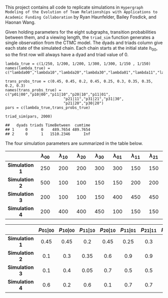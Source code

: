 This project contains all code to replicate simulations in
`Hypergraph Modeling of the Evolution of Team Relationships with Applications to Academic Funding Collaboration`
by Ryan Haunfelder, Bailey Fosdick, and Haonan Wang.

Given holding parameters for the eight subgraphs, transition
probabilities between them, and a viewing length, the `triad_sim`
function generates a single observation from the CTMC model. The dyads
and triads column give each state of the simulated chain. Each chain
starts at the initial state *h*<sub>00</sub>, so the first row will
always have a dyad and triad value of 0.

    lambda_true = c(1/250, 1/200, 1/200, 1/300, 1/300, 1/150 , 1/150)
    names(lambda_true) = c("lambda00","lambda10","lambda20","lambda30","lambda01","lambda11","lambda21")

    trans_probs_true = c(0.45, 0.45, 0.2, 0.45, 0.25, 0.3, 0.35, 0.35, 0.2, 0.3)
    names(trans_probs_true) = c("p01|00","p10|00","p11|10","p20|10","p11|01",
                              "p21|11","p31|21","p31|30",
                              "p21|20","p30|20")
    pars = c(lambda_true,trans_probs_true)

    triad_sim(pars, 2000)

    ##   dyads triads TimeBetween  cumtime
    ## 1     0      0    489.7654 489.7654
    ## 2     0      1   1510.2346      Inf

The four simulation parameters are summarized in the table below.

<table>
<colgroup>
<col width="13%" />
<col width="12%" />
<col width="12%" />
<col width="12%" />
<col width="12%" />
<col width="12%" />
<col width="12%" />
<col width="12%" />
</colgroup>
<thead>
<tr class="header">
<th align="center"> </th>
<th align="center"><span class="math inline"><em>λ</em><sub>00</sub></span></th>
<th align="center"><span class="math inline"><em>λ</em><sub>10</sub></span></th>
<th align="center"><span class="math inline"><em>λ</em><sub>20</sub></span></th>
<th align="center"><span class="math inline"><em>λ</em><sub>30</sub></span></th>
<th align="center"><span class="math inline"><em>λ</em><sub>01</sub></span></th>
<th align="center"><span class="math inline"><em>λ</em><sub>11</sub></span></th>
<th align="center"><span class="math inline"><em>λ</em><sub>21</sub></span></th>
</tr>
</thead>
<tbody>
<tr class="odd">
<td align="center"><strong>Simulation 1</strong></td>
<td align="center">250</td>
<td align="center">200</td>
<td align="center">200</td>
<td align="center">300</td>
<td align="center">300</td>
<td align="center">150</td>
<td align="center">150</td>
</tr>
<tr class="even">
<td align="center"><strong>Simulation 2</strong></td>
<td align="center">500</td>
<td align="center">100</td>
<td align="center">100</td>
<td align="center">150</td>
<td align="center">150</td>
<td align="center">200</td>
<td align="center">200</td>
</tr>
<tr class="odd">
<td align="center"><strong>Simulation 3</strong></td>
<td align="center">200</td>
<td align="center">100</td>
<td align="center">100</td>
<td align="center">150</td>
<td align="center">400</td>
<td align="center">450</td>
<td align="center">450</td>
</tr>
<tr class="even">
<td align="center"><strong>Simulation 4</strong></td>
<td align="center">200</td>
<td align="center">400</td>
<td align="center">400</td>
<td align="center">450</td>
<td align="center">100</td>
<td align="center">150</td>
<td align="center">150</td>
</tr>
</tbody>
</table>

<table style="width:100%;">
<colgroup>
<col width="11%" />
<col width="8%" />
<col width="8%" />
<col width="8%" />
<col width="8%" />
<col width="8%" />
<col width="8%" />
<col width="8%" />
<col width="8%" />
<col width="8%" />
<col width="8%" />
</colgroup>
<thead>
<tr class="header">
<th align="center"> </th>
<th align="center"><span class="math inline"><em>p</em><sub>01|00</sub></span></th>
<th align="center"><span class="math inline"><em>p</em><sub>10|00</sub></span></th>
<th align="center"><span class="math inline"><em>p</em><sub>11|10</sub></span></th>
<th align="center"><span class="math inline"><em>p</em><sub>20|10</sub></span></th>
<th align="center"><span class="math inline"><em>p</em><sub>11|01</sub></span></th>
<th align="center"><span class="math inline"><em>p</em><sub>21|11</sub></span></th>
<th align="center"><span class="math inline"><em>p</em><sub>31|21</sub></span></th>
<th align="center"><span class="math inline"><em>p</em><sub>31|30</sub></span></th>
<th align="center"><span class="math inline"><em>p</em><sub>21|20</sub></span></th>
<th align="center"><span class="math inline"><em>p</em><sub>30|20</sub></span></th>
</tr>
</thead>
<tbody>
<tr class="odd">
<td align="center"><strong>Simulation 1</strong></td>
<td align="center">0.45</td>
<td align="center">0.45</td>
<td align="center">0.2</td>
<td align="center">0.45</td>
<td align="center">0.25</td>
<td align="center">0.3</td>
<td align="center">0.35</td>
<td align="center">0.35</td>
<td align="center">0.2</td>
<td align="center">0.3</td>
</tr>
<tr class="even">
<td align="center"><strong>Simulation 2</strong></td>
<td align="center">0.1</td>
<td align="center">0.3</td>
<td align="center">0.35</td>
<td align="center">0.6</td>
<td align="center">0.9</td>
<td align="center">0.9</td>
<td align="center">0.8</td>
<td align="center">0.8</td>
<td align="center">0.25</td>
<td align="center">0.65</td>
</tr>
<tr class="odd">
<td align="center"><strong>Simulation 3</strong></td>
<td align="center">0.1</td>
<td align="center">0.4</td>
<td align="center">0.05</td>
<td align="center">0.7</td>
<td align="center">0.5</td>
<td align="center">0.5</td>
<td align="center">0.5</td>
<td align="center">0.8</td>
<td align="center">0.05</td>
<td align="center">0.75</td>
</tr>
<tr class="even">
<td align="center"><strong>Simulation 4</strong></td>
<td align="center">0.6</td>
<td align="center">0.2</td>
<td align="center">0.6</td>
<td align="center">0.1</td>
<td align="center">0.7</td>
<td align="center">0.7</td>
<td align="center">0.7</td>
<td align="center">0.6</td>
<td align="center">0.5</td>
<td align="center">0.4</td>
</tr>
</tbody>
</table>
